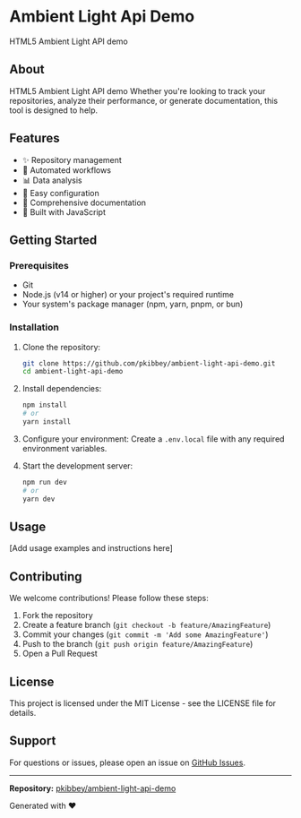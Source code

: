 # Ambient Light Api Demo

HTML5 Ambient Light API demo



## About

HTML5 Ambient Light API demo Whether you're looking to track your repositories, analyze their performance, or generate documentation, this tool is designed to help.

## Features

- ✨ Repository management
- 🚀 Automated workflows
- 📊 Data analysis
- 🔧 Easy configuration
- 📝 Comprehensive documentation
- 🧠 Built with JavaScript

## Getting Started

### Prerequisites

- Git
- Node.js (v14 or higher) or your project's required runtime
- Your system's package manager (npm, yarn, pnpm, or bun)

### Installation

1. Clone the repository:
   ```bash
   git clone https://github.com/pkibbey/ambient-light-api-demo.git
   cd ambient-light-api-demo
   ```

2. Install dependencies:
   ```bash
   npm install
   # or
   yarn install
   ```

3. Configure your environment:
   Create a `.env.local` file with any required environment variables.

4. Start the development server:
   ```bash
   npm run dev
   # or
   yarn dev
   ```

## Usage

[Add usage examples and instructions here]

## Contributing

We welcome contributions! Please follow these steps:

1. Fork the repository
2. Create a feature branch (`git checkout -b feature/AmazingFeature`)
3. Commit your changes (`git commit -m 'Add some AmazingFeature'`)
4. Push to the branch (`git push origin feature/AmazingFeature`)
5. Open a Pull Request

## License

This project is licensed under the MIT License - see the LICENSE file for details.

## Support

For questions or issues, please open an issue on [GitHub Issues](https://github.com/pkibbey/ambient-light-api-demo/issues).

---

**Repository:** [pkibbey/ambient-light-api-demo](https://github.com/pkibbey/ambient-light-api-demo)

Generated with ❤️
